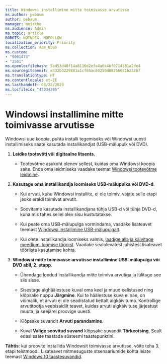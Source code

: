 ```yaml
---
title: Windowsi installimine mitte toimivasse arvutisse
ms.author: pebaum
author: pebaum
manager: mnirkhe
ms.audience: Admin
ms.topic: article
ROBOTS: NOINDEX, NOFOLLOW
localization_priority: Priority
ms.collection: Adm_O365
ms.custom:
- "9001473"
- "3501"
ms.openlocfilehash: 5bd53d40f14a8116d2efa4a6a4bf0714381a2de4
ms.sourcegitcommit: e332b3229881a1cf65ac84250d88256081b237bf
ms.translationtype: HT
ms.contentlocale: et-EE
ms.lasthandoff: 03/28/2020
ms.locfileid: "43034205"
---
```

# <a name="install-windows-on-a-nonfunctional-pc"></a>Windowsi installimine mitte toimivasse arvutisse

Windowsi uue koopia, puhta installi tegemiseks või Windowsi uuesti installimiseks saate kasutada installikandjat (USB-mälupulk või DVD).

1. **Leidke tootevõti või digitaalne litsents**.

    - Tootevõtme asukoht olenev sellest, kuidas oma Windowsi koopia saite. Enda oma leidmiseks vaadake teemat [Windowsi tootevõtme leidmine](https://support.microsoft.com/help/10749/windows-10-find-product-key). 

2. **Kasutage oma installikandja loomiseks USB-mälupulka või DVD-d**.

    - Kui arvuti, kuhu Windowsi installite, ei ole toimiv, vajate selle etapi jaoks eraldi toimivat arvutit.

    - Soovitame kasutada installikandjana tühja USB-d või tühja DVD-d, kuna mis tahes sellel olev sisu kustutatakse.

    - Kui peate oma USB-mälupulga vormindama, vaadake lisateavet teemast [Windowsi installimine USB-mälupulgalt](https://docs.microsoft.com/windows-hardware/manufacture/desktop/install-windows-from-a-usb-flash-drive).

    - Kui olete installikandja loomiseks valmis, [laadige alla ja käivitage meediumi loomise tööriist](https://www.microsoft.com/software-download/windows10). Vaadake sealolevatest juhistest lisateavet tööriista kasutamise kohta.

3. **Windowsi mitte toimivasse arvutisse installimine USB-mälupulga või DVD abil, 2. etapp**.

    - Ühendage loodud installikandja mitte toimiva arvutiga ja lülitage see siis sisse.

    - Sisestage alghäälestuse kuval oma keel ja muud eelistused ning klõpsake nuppu **Järgmine**. Kui te häälestuse kuva ei näe, on võimalik, et arvuti ei ole seadistatud kettalt algkäivituma. Kontrollige arvutitootja veebisaidilt teavet, kuidas arvuti algkäivituse järjestust muuta, ja seejärel proovige uuesti.

    - Klõpsake suvandit **Arvuti parandamine**.

    - Kuval **Valige soovitud suvand** klõpsake suvandit **Tõrkeotsing**. Sealt edasi saate taastada süsteemi taastepunktini.

**Tähtis**: kui proovite installida Windowsit toimivasse arvutisse, võite teha 3. etapi teistmoodi. Lisateavet mitmesuguste stsenaariumide kohta leiate teemast [Windows 10 taastesuvandid](https://support.microsoft.com/help/12415/windows-10-recovery-options).
